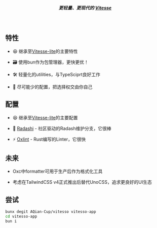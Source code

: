 <h5 align='center'>
<b>更轻量、更现代的 <a href="https://github.com/antfu/vitesse">Vitesse</a></b>
</h5>

<br>

## 特性

- 😆 继承至[Vitesse-lite](https://github.com/antfu-collective/vitesse-lite)的主要特性

- 🗃️ 使用bun作为包管理器，更快更优！

- 🛠 轻量化的utilities，与TypeSciprt良好工作

- 👋 尽可能少的配置，把选择权交由你自己

## 配置

- 😆 继承至[Vitesse-lite](https://github.com/antfu-collective/vitesse-lite)的主要配置

- 🦾 [Radashi](https://github.com/radashi-org/radashi) - 社区驱动的Radash维护分支，它很棒

- ⚡️ [Oxlint](https://github.com/oxc-project/oxc) - Rust编写的Linter，它很快

## 未来

- Oxc中formatter可用于生产后作为格式化工具

- 考虑在TailwindCSS v4正式推出后替代UnoCSS，追求更良好的UI生态

## 尝试

```bash
bunx degit AQian-Cup/vitesso vitesso-app
cd vitesso-app
bun i
```
